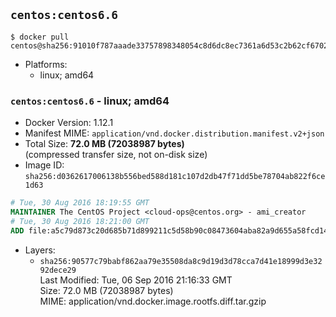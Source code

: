 ## `centos:centos6.6`

```console
$ docker pull centos@sha256:91010f787aaade33757898348054c8d6dc8ec7361a6d53c2b62cf67022476b6e
```

-	Platforms:
	-	linux; amd64

### `centos:centos6.6` - linux; amd64

-	Docker Version: 1.12.1
-	Manifest MIME: `application/vnd.docker.distribution.manifest.v2+json`
-	Total Size: **72.0 MB (72038987 bytes)**  
	(compressed transfer size, not on-disk size)
-	Image ID: `sha256:d0362617006138b556bed588d181c107d2db47f71dd5be78704ab822f6ce1d63`

```dockerfile
# Tue, 30 Aug 2016 18:19:55 GMT
MAINTAINER The CentOS Project <cloud-ops@centos.org> - ami_creator
# Tue, 30 Aug 2016 18:21:00 GMT
ADD file:a5c79d873c20d685b71d899211c5d58b90c08473604aba82a9d655a58fcd1488 in / 
```

-	Layers:
	-	`sha256:90577c79babf862aa79e35508da8c9d19d3d78cca7d41e18999d3e3292dece29`  
		Last Modified: Tue, 06 Sep 2016 21:16:33 GMT  
		Size: 72.0 MB (72038987 bytes)  
		MIME: application/vnd.docker.image.rootfs.diff.tar.gzip
